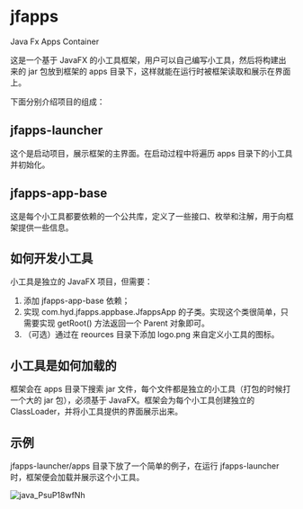 # jfapps

Java Fx Apps Container

这是一个基于 JavaFX 的小工具框架，用户可以自己编写小工具，然后将构建出来的 jar 包放到框架的 apps 目录下，这样就能在运行时被框架读取和展示在界面上。

下面分别介绍项目的组成：

## jfapps-launcher

这个是启动项目，展示框架的主界面。在启动过程中将遍历 apps 目录下的小工具并初始化。

## jfapps-app-base

这是每个小工具都要依赖的一个公共库，定义了一些接口、枚举和注解，用于向框架提供一些信息。

## 如何开发小工具

小工具是独立的 JavaFX 项目，但需要：

1. 添加 jfapps-app-base 依赖；
2. 实现 com.hyd.jfapps.appbase.JfappsApp 的子类。实现这个类很简单，只需要实现 getRoot() 方法返回一个 Parent 对象即可。
3. （可选）通过在 reources 目录下添加 logo.png 来自定义小工具的图标。

## 小工具是如何加载的

框架会在 apps 目录下搜索 jar 文件，每个文件都是独立的小工具（打包的时候打一个大的 jar 包），必须基于 JavaFX。框架会为每个小工具创建独立的 ClassLoader，并将小工具提供的界面展示出来。

## 示例

jfapps-launcher/apps 目录下放了一个简单的例子，在运行 jfapps-launcher 时，框架便会加载并展示这个小工具。

![java_PsuP18wfNh](https://user-images.githubusercontent.com/900606/59970787-06ed5080-95a1-11e9-83a2-c2b5d54e40a9.png)
